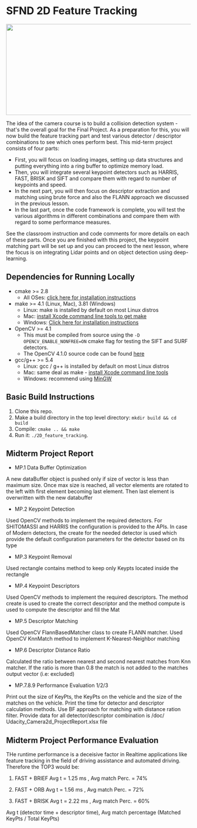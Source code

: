 # SFND 2D Feature Tracking

<img src="images/keypoints.png" width="820" height="248" />

The idea of the camera course is to build a collision detection system - that's the overall goal for the Final Project. As a preparation for this, you will now build the feature tracking part and test various detector / descriptor combinations to see which ones perform best. This mid-term project consists of four parts:

* First, you will focus on loading images, setting up data structures and putting everything into a ring buffer to optimize memory load. 
* Then, you will integrate several keypoint detectors such as HARRIS, FAST, BRISK and SIFT and compare them with regard to number of keypoints and speed. 
* In the next part, you will then focus on descriptor extraction and matching using brute force and also the FLANN approach we discussed in the previous lesson. 
* In the last part, once the code framework is complete, you will test the various algorithms in different combinations and compare them with regard to some performance measures. 

See the classroom instruction and code comments for more details on each of these parts. Once you are finished with this project, the keypoint matching part will be set up and you can proceed to the next lesson, where the focus is on integrating Lidar points and on object detection using deep-learning. 

## Dependencies for Running Locally
* cmake >= 2.8
  * All OSes: [click here for installation instructions](https://cmake.org/install/)
* make >= 4.1 (Linux, Mac), 3.81 (Windows)
  * Linux: make is installed by default on most Linux distros
  * Mac: [install Xcode command line tools to get make](https://developer.apple.com/xcode/features/)
  * Windows: [Click here for installation instructions](http://gnuwin32.sourceforge.net/packages/make.htm)
* OpenCV >= 4.1
  * This must be compiled from source using the `-D OPENCV_ENABLE_NONFREE=ON` cmake flag for testing the SIFT and SURF detectors.
  * The OpenCV 4.1.0 source code can be found [here](https://github.com/opencv/opencv/tree/4.1.0)
* gcc/g++ >= 5.4
  * Linux: gcc / g++ is installed by default on most Linux distros
  * Mac: same deal as make - [install Xcode command line tools](https://developer.apple.com/xcode/features/)
  * Windows: recommend using [MinGW](http://www.mingw.org/)

## Basic Build Instructions

1. Clone this repo.
2. Make a build directory in the top level directory: `mkdir build && cd build`
3. Compile: `cmake .. && make`
4. Run it: `./2D_feature_tracking`.

## Midterm Project Report

* MP.1 Data Buffer Optimization

A new dataBuffer object is pushed only if size of vector is less than maximum size. Once max size is reached, all vector elements are rotated to the left with first element becoming last element. Then last element is overwritten with the new databuffer

* MP.2 Keypoint Detection

Used OpenCV methods to implement the required detectors. For SHITOMASSI and HARRIS the configuration is provided to the APIs. In case of Modern detectors, the create for the needed detector is used which provide the default configuration parameters for the detector based on its type

* MP.3 Keypoint Removal

Used rectangle contains method to keep only Keypts located inside the rectangle

* MP.4 Keypoint Descriptors

Used OpenCV methods to implement the required descriptors. The method create is used to create the correct descriptor and the method compute is used to compute the descriptor and fill the Mat

* MP.5 Descriptor Matching

Used OpenCV FlannBasedMatcher class to create FLANN matcher. 
Used OpenCV KnnMatch method to implement K-Nearest-Neighbor matching

* MP.6 Descriptor Distance Ratio

Calculated the ratio between nearest and second nearest matches from Knn matcher. If the ratio is more than 0.8 the match is not added to the matches output vector (i.e: excluded)

* MP.7.8.9 Performance Evaluation 1/2/3

Print out the size of KeyPts, the KeyPts on the vehicle and the size of the matches on the vehicle. Print the time for detector and descriptor calculation methods. Use BF approach for matching with distance ration filter. Provide data for all detector/descriptor combination is /doc/ Udacity_Camera2d_ProjectReport.xlsx file


## Midterm Project Performance Evaluation

THe runtime performance is a deceisive factor in Realtime applications like feature tracking in the field of driving assistance and automated driving. Therefore the TOP3 would be:

1. FAST + BRIEF		Avg t = 1.25 ms , Avg match Perc. = 74%

2. FAST + ORB		Avg t = 1.56 ms , Avg match Perc. = 72%

3. FAST + BRISK		Avg t = 2.22 ms , Avg match Perc. = 60%

Avg t (detector time + descriptor time), Avg match percentage (Matched KeyPts / Total KeyPts)
